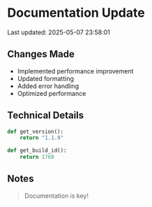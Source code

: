 # Documentation Update

Last updated: 2025-05-07 23:58:01

## Changes Made
- Implemented performance improvement
- Updated formatting
- Added error handling
- Optimized performance

## Technical Details
```python
def get_version():
    return "1.1.9"

def get_build_id():
    return 1760
```

## Notes
> Documentation is key!
